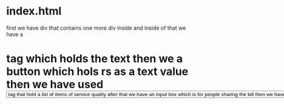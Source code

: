 # index.html
first we have div that contains one more div inside and inside of that we have a <h1> tag which holds the text 
then we a button which hols rs as a text value 
then we have used <select> and <option >tag that hold a list of items of service quality

after that we have an input box which is for people sharing the bill 
then we have a button called calculate which holds a function call of javascript

# index.js
in this functionality part we are selecting all the items from html whith queryselector 
then we have a function called calculate  then we are checking the value by
 <!-- const tip = ((amount.value * quality.value) / (guests.value)).toFixed(2); -->
 this is for tip amount according to guests and payment 

  then we are checking the condition that if number is nan than tip amount will be 0 
  else the tip amount will be calculated and shown by the function showTipAmount()

  we have used set timeout function to display the the amount for 3 second and also done with some animation part of css